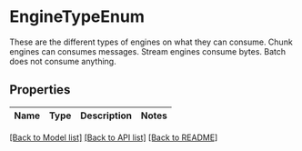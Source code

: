 # EngineTypeEnum

These are the different types of engines on what they can consume.  Chunk engines can consumes messages.  Stream engines consume bytes.  Batch does not consume anything.
## Properties
Name | Type | Description | Notes
------------ | ------------- | ------------- | -------------

[[Back to Model list]](../README.md#documentation-for-models) [[Back to API list]](../README.md#documentation-for-api-endpoints) [[Back to README]](../README.md)


